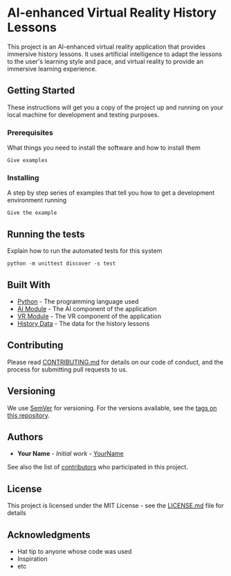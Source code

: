 # AI-enhanced Virtual Reality History Lessons

This project is an AI-enhanced virtual reality application that provides immersive history lessons. It uses artificial intelligence to adapt the lessons to the user's learning style and pace, and virtual reality to provide an immersive learning experience.

## Getting Started

These instructions will get you a copy of the project up and running on your local machine for development and testing purposes.

### Prerequisites

What things you need to install the software and how to install them

```
Give examples
```

### Installing

A step by step series of examples that tell you how to get a development environment running

```
Give the example
```

## Running the tests

Explain how to run the automated tests for this system

```
python -m unittest discover -s test
```

## Built With

* [Python](https://www.python.org/) - The programming language used
* [AI Module](ai_module.py) - The AI component of the application
* [VR Module](vr_module.py) - The VR component of the application
* [History Data](history_data.py) - The data for the history lessons

## Contributing

Please read [CONTRIBUTING.md](CONTRIBUTING.md) for details on our code of conduct, and the process for submitting pull requests to us.

## Versioning

We use [SemVer](http://semver.org/) for versioning. For the versions available, see the [tags on this repository](https://github.com/your/project/tags). 

## Authors

* **Your Name** - *Initial work* - [YourName](https://github.com/yourname)

See also the list of [contributors](https://github.com/your/project/contributors) who participated in this project.

## License

This project is licensed under the MIT License - see the [LICENSE.md](LICENSE.md) file for details

## Acknowledgments

* Hat tip to anyone whose code was used
* Inspiration
* etc
